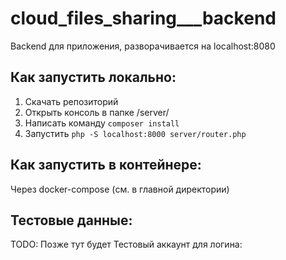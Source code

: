 # cloud_files_sharing___backend
Backend для приложения, разворачивается на localhost:8080

## Как запустить локально:
1. Скачать репозиторий
2. Открыть консоль в папке /server/
3. Написать команду ``` composer install ```
4. Запустить ``` php -S localhost:8000 server/router.php ```

## Как запустить в контейнере:
Через docker-compose (см. в главной директории)

## Тестовые данные:
TODO: Позже тут будет 
Тестовый аккаунт для логина:
